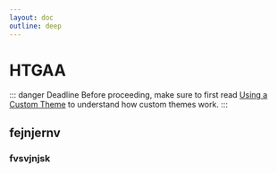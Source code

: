 ```yaml
---
layout: doc
outline: deep
---
```

# HTGAA

::: danger Deadline
Before proceeding, make sure to first read [Using a Custom Theme](./custom-theme) to understand how custom themes work.
:::

## fejnjernv


### fvsvjnjsk